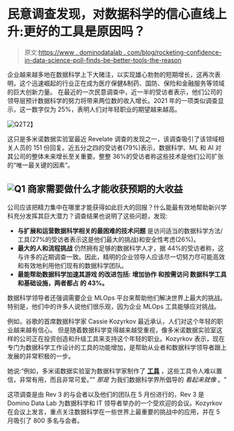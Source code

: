 # 民意调查发现，对数据科学的信心直线上升:更好的工具是原因吗？

> 原文:[https://www . dominodatalab . com/blog/rocketing-confidence-in-data-science-poll-finds-be-better-tools-the-reason](https://www.dominodatalab.com/blog/rocketing-confidence-in-data-science-poll-finds-are-better-tools-the-reason)

企业越来越多地在数据科学上下大赌注，以实现雄心勃勃的短期增长，这再次表明，这个迅速崛起的行业正在成为医疗保健&制药、国防、保险和金融服务等领域的巨大创新力量。 在最近的一次民意调查中，近一半的受访者表示，他们公司的领导层预计数据科学的努力将带来两位数的收入增长。2021 年的一项类似调查显示，这一数字仅为 25%，表明人们对年轻职业的期望越来越高。

![Q2](../Images/67bd6d79f6d6d2ff4604a4d56ffcaf48.png)T2】

这只是多米诺数据实验室最近 Revelate 调查的发现之一，该调查吸引了该领域相关人员的 151 份回复。近五分之四的受访者(79%)表示，数据科学、ML 和 AI 对其公司的整体未来增长至关重要。整整 36%的受访者称这些技术是他们公司扩张的“唯一最关键的因素”。

## ![Q1](../Images/61609f180ab76badb4faabe477419fcf.png)  商家需要做什么才能收获预期的大收益

公司应该把精力集中在哪里才能获得如此巨大的回报？什么能最有效地帮助新兴学科充分发挥其巨大潜力？调查结果也说明了这些问题，发现:

*   **与扩展和运营数据科学相关的最困难的技术问题** 是访问适当的数据科学方法/工具(27%的受访者表示这是他们最大的挑战)和安全性考虑(26%)。
*   **最大的人和流程挑战** 仍然拥有足够的数据科学人才，据 44%的受访者称，这与许多[](https://www.dominodatalab.com/blog/domino-data-maturity-index-2021)的近期调查一致。因此，精明的企业领导人应该尽一切努力尽可能高效和有效地利用他们现有的数据科学团队。
*   **最能帮助数据科学加速其游戏 的改进包括: **增加协作** 和按需访问 **数据科学工具和基础设施，两者都占** **的 43%。**** 

数据科学领导者还强调需要企业 MLOps 平台来帮助他们解决世界上最大的挑战。特别是，他们中的许多人说他们很乐观，因为企业 MLOps 工具能够应对挑战。

例如，谷歌的首席数据科学家 Cassie Kozyrkov 最近承认，人们对这个年轻的职业越来越有信心。 但是随着数据科学变得越来越受重视，像多米诺数据实验室这样的公司正在投资创造和升级工具来支持这个年轻的职业。Kozyrkov 表示，现在专门为数据科学工作设计的工具的功能增加，是帮助从业者和数据科学领导者跟上发展的非常积极的一步。

她说:“例如，多米诺数据实验室为数据科学家制作了 [**工具**](https://venturebeat.com/2022/05/05/domino-data-lab-announces-latest-mlops-platform-to-satisfy-both-data-science-and-it/) ，这些工具令人难以置信，非常有用，而且非常可爱。”" *那是* 为我们数据科学界所倡导的 *看起来就像* 。"

这项调查是由 Rev 3 的与会者以及他们的团队在 5 月份进行的，Rev 3 是 Domino Data Lab 为数据科学和 IT 领导者举办的一个受欢迎的会议。Kozyrkov 在会议上发言，重点关注数据科学在一些世界上最重要的挑战中的应用，并在 5 月吸引了 800 多名与会者。